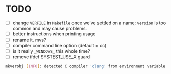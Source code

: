 # TODO

- [ ] change `VERFILE` in `Makefile` once we’ve settled on a name; `version` is too common and may cause problems.
- [ ] better instructions when printing usage
- [ ] rename it. mvs?
- [ ] compiler command line option (default  = cc)
- [ ] is it really `_WINDOWS_` this whole time?
- [ ] remove ifdef SYSTEST_USE_X guard

```bash
mkverobj [INFO]: detected C compiler 'clang' from environment variable 'CC'
```
